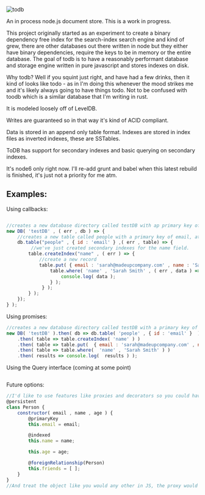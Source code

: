 ![todb](https://raw.githubusercontent.com/disordinary/todb/master/docs/logo.png)

An in process node.js document store. This is a work in progress.

This project originally started as an experiment to create a binary dependency free index for the search-index search engine and kind of grew, there are other databases out there written in node but they either have binary dependencies, require the keys to be in memory or the entire database. The goal of todb is to have a reasonably performant database and storage engine written in pure javascript and stores indexes on disk.

Why todb? Well if you squint just right, and have had a few drinks, then it kind of looks like todo - as in I'm doing this whenever the mood strikes me and it's likely always going to have things todo. Not to be confused with toodb which is a similar database that I'm writing in rust.

It is modeled loosely off of LevelDB.

Writes are guaranteed so in that way it's kind of ACID compliant. 

Data is stored in an append only table format. Indexes are stored in index files as inverted indexes, these are SSTables. 

ToDB has support for secondary indexes and basic querying on secondary indexes. 

It's node6 only right now. I'll re-add grunt and babel when this latest rebuild is finished, it's just not a priority for me atm.

## Examples:
Using callbacks:

```javascript

//creates a new database directory called testDB with ap primary key of email
new DB( 'testDB' , ( err , db ) => {
    //creates a new table called people with a primary key of email, at this stage there is no support for autogenerated PK's like an incremented id, or a uuid.
    db.table("people" , { id : 'email' } ,( err , table) => {
         //we've just created secondary indexes for the name field.
        table.createIndex("name" , ( err ) => {
            //create a new record
            table.put( { email : 'sarah@madeupcompany.com' , name : 'Sarah Smith' , age : 34 } , ( err ) => {
                table.where( 'name' , 'Sarah Smith' , ( err , data ) => {
                    console.log( data );
                } );
             } );
        } );
    });
} );
```

Using promises:

```javascript
//creates a new database directory called testDB with a primary key of email
new DB( 'testDB' ).then( db => db.table( 'people' , { id : 'email' }  ) )
	.then( table => table.createIndex( 'name' ) )
	.then( table => table.put(  { email : 'sarah@madeupcompany.com' , name : 'Sarah Smith' , age : 34 } ) )
	.then( table => table.where(  'name' , 'Sarah Smith' ) )
	.then( results => console.log(  results ) );


```
Using the Query interface (coming at some point)
```javascript

```

Future options:

```javascript
//I'd like to use features like proxies and decorators so you could have something like:
@persistent
class Person {
    constructor( email , name , age ) {
        @primaryKey
        this.email = email;

        @indexed
        this.name = name;

        this.age = age;

        @foreignRelationship(Person)
        this.friends = [ ];
    }
}
//And treat the object like you would any other in JS, the proxy would mean that the underlying dataset would update with every change.
```

